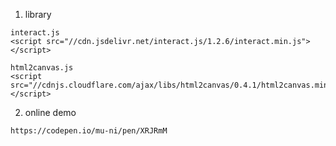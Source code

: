 1. library
~~~
interact.js
<script src="//cdn.jsdelivr.net/interact.js/1.2.6/interact.min.js"></script>
~~~
~~~
html2canvas.js
<script src="//cdnjs.cloudflare.com/ajax/libs/html2canvas/0.4.1/html2canvas.min.js"></script>
~~~

2. online demo
~~~
https://codepen.io/mu-ni/pen/XRJRmM
~~~
